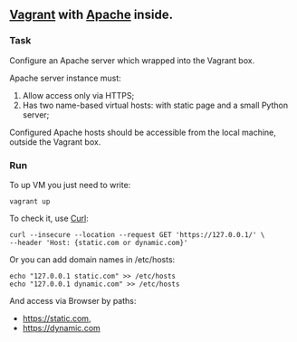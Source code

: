 ## [Vagrant](https://www.vagrantup.com) with [Apache](https://httpd.apache.org) inside.

### Task

Configure an Apache server which wrapped into the Vagrant box.

Apache server instance must:
1) Allow access only via HTTPS;
2) Has two name-based virtual hosts: with static page and a small Python server;

Configured Apache hosts should be accessible from the local machine, outside the Vagrant box.

### Run

To up VM you just need to write:
```
vagrant up
```

To check it, use [Curl](https://curl.haxx.se/docs/manpage.html):
```
curl --insecure --location --request GET 'https://127.0.0.1/' \
--header 'Host: {static.com or dynamic.com}'
```

Or you can add domain names in /etc/hosts:
```
echo "127.0.0.1 static.com" >> /etc/hosts
echo "127.0.0.1 dynamic.com" >> /etc/hosts
```
And access via Browser by paths:
+ https://static.com,
+ https://dynamic.com
